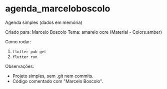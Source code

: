 # agenda_marceloboscolo
Agenda simples (dados em memória)

Criado para: Marcelo Boscolo
Tema: amarelo ocre (Material - Colors.amber)

Como rodar:
1. `flutter pub get`
2. `flutter run`

Observações:
- Projeto simples, sem .git nem commits.
- Código comentado com "Marcelo Boscolo".
